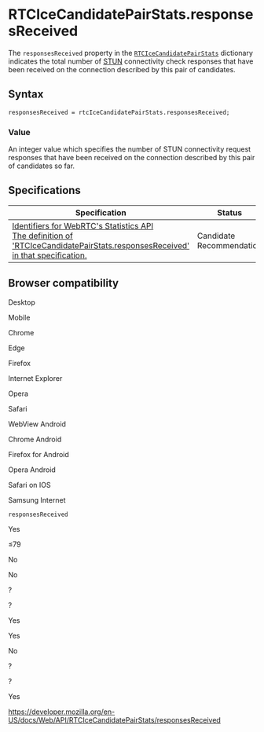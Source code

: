 RTCIceCandidatePairStats.responsesReceived
==========================================

The `responsesReceived` property in the [`RTCIceCandidatePairStats`](../rtcicecandidatepairstats) dictionary indicates the total number of [STUN](https://developer.mozilla.org/en-US/docs/Glossary/STUN) connectivity check responses that have been received on the connection described by this pair of candidates.

Syntax
------

    responsesReceived = rtcIceCandidatePairStats.responsesReceived;

### Value

An integer value which specifies the number of STUN connectivity request responses that have been received on the connection described by this pair of candidates so far.

Specifications
--------------

<table><thead><tr class="header"><th>Specification</th><th>Status</th><th>Comment</th></tr></thead><tbody><tr class="odd"><td><a href="https://w3c.github.io/webrtc-stats/#dom-rtcicecandidatepairstats-responsesreceived">Identifiers for WebRTC's Statistics API<br />
<span class="small">The definition of 'RTCIceCandidatePairStats.responsesReceived' in that specification.</span></a></td><td><span class="spec-cr">Candidate Recommendation</span></td><td>Initial specification.</td></tr></tbody></table>

Browser compatibility
---------------------

Desktop

Mobile

Chrome

Edge

Firefox

Internet Explorer

Opera

Safari

WebView Android

Chrome Android

Firefox for Android

Opera Android

Safari on IOS

Samsung Internet

`responsesReceived`

Yes

≤79

No

No

?

?

Yes

Yes

No

?

?

Yes

<a href="https://developer.mozilla.org/en-US/docs/Web/API/RTCIceCandidatePairStats/responsesReceived" class="_attribution-link">https://developer.mozilla.org/en-US/docs/Web/API/RTCIceCandidatePairStats/responsesReceived</a>
